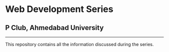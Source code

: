 # Web Development Series
## P Club, Ahmedabad University

---

This repository contains all the information discussed during the series.
